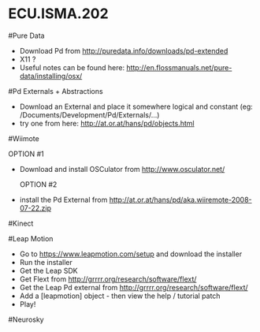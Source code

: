 ECU.ISMA.202
============

#Pure Data

* Download Pd from http://puredata.info/downloads/pd-extended
* X11 ?
* Useful notes can be found here: http://en.flossmanuals.net/pure-data/installing/osx/

#Pd Externals + Abstractions

* Download an External and place it somewhere logical and constant
  (eg: /Documents/Development/Pd/Externals/...)
* try one from here: http://at.or.at/hans/pd/objects.html

#Wiimote

  OPTION #1
* Download and install OSCulator from http://www.osculator.net/

  OPTION #2
* install the Pd External from http://at.or.at/hans/pd/aka.wiiremote-2008-07-22.zip


#Kinect


#Leap Motion

* Go to https://www.leapmotion.com/setup and download the installer
* Run the installer
* Get the Leap SDK
* Get Flext from http://grrrr.org/research/software/flext/
* Get the Leap Pd external from http://grrrr.org/research/software/flext/
* Add a [leapmotion] object - then view the help / tutorial patch
* Play!


#Neurosky
